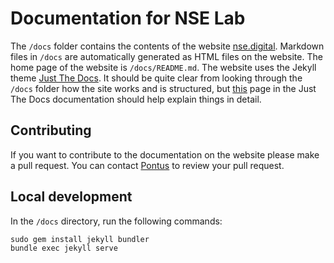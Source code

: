 # Documentation for NSE Lab

The `/docs` folder contains the contents of the website
[nse.digital](http://nse.digital). Markdown files in `/docs` are automatically
generated as HTML files on the website. The home page of the website is
`/docs/README.md`. The website uses the Jekyll theme
[Just The Docs](https://pmarsceill.github.io/just-the-docs/). It should be quite
clear from looking through the `/docs` folder how the site works and is
structured, but
[this](https://pmarsceill.github.io/just-the-docs/docs/navigation-structure/)
page in the Just The Docs documentation should help explain things in detail.

## Contributing

If you want to contribute to the documentation on the website please make a pull
request. You can contact [Pontus](https://github.com/pontusj101) to review your pull request.

## Local development
In the `/docs` directory, run the following commands:

```
sudo gem install jekyll bundler
bundle exec jekyll serve
```



